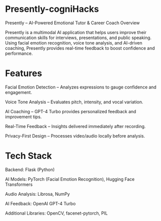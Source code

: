 # Presently-cogniHacks

Presently – AI-Powered Emotional Tutor & Career Coach
Overview

Presently is a multimodal AI application that helps users improve their communication skills for interviews, presentations, and public speaking. Using facial emotion recognition, voice tone analysis, and AI-driven coaching, Presently provides real-time feedback to boost confidence and performance.

# Features

Facial Emotion Detection – Analyzes expressions to gauge confidence and engagement.

Voice Tone Analysis – Evaluates pitch, intensity, and vocal variation.

AI Coaching – GPT-4 Turbo provides personalized feedback and improvement tips.

Real-Time Feedback – Insights delivered immediately after recording.

Privacy-First Design – Processes video/audio locally before analysis.

# Tech Stack

Backend: Flask (Python)

AI Models: PyTorch (Facial Emotion Recognition), Hugging Face Transformers

Audio Analysis: Librosa, NumPy

AI Feedback: OpenAI GPT-4 Turbo

Additional Libraries: OpenCV, facenet-pytorch, PIL
